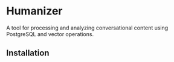 # Humanizer

A tool for processing and analyzing conversational content using PostgreSQL and vector operations.

## Installation
